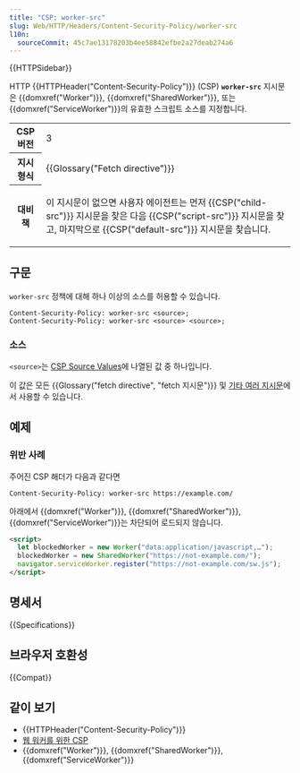 ```yaml
---
title: "CSP: worker-src"
slug: Web/HTTP/Headers/Content-Security-Policy/worker-src
l10n:
  sourceCommit: 45c7ae13178203b4ee58842efbe2a27deab274a6
---
```


{{HTTPSidebar}}

HTTP {{HTTPHeader("Content-Security-Policy")}} (CSP) **`worker-src`** 지시문은 {{domxref("Worker")}}, {{domxref("SharedWorker")}}, 또는 {{domxref("ServiceWorker")}}의 유효한 스크립트 소스를 지정합니다.

<table class="properties">
  <tbody>
    <tr>
      <th scope="row">CSP 버전</th>
      <td>3</td>
    </tr>
    <tr>
      <th scope="row">지시 형식</th>
      <td>{{Glossary("Fetch directive")}}</td>
    </tr>
    <tr>
      <th scope="row">대비책</th>
      <td>
        <p>
          이 지시문이 없으면 사용자 에이전트는 먼저 {{CSP("child-src")}} 지시문을 찾은 다음 {{CSP("script-src")}} 지시문을 찾고, 마지막으로 {{CSP("default-src")}} 지시문을 찾습니다.
        </p>
      </td>
    </tr>
  </tbody>
</table>

## 구문

`worker-src` 정책에 대해 하나 이상의 소스를 허용할 수 있습니다.

```http
Content-Security-Policy: worker-src <source>;
Content-Security-Policy: worker-src <source> <source>;
```

### 소스

`<source>`는 [CSP Source Values](/ko/docs/Web/HTTP/Headers/Content-Security-Policy/Sources#소스)에 나열된 값 중 하나입니다.

이 값은 모든 {{Glossary("fetch directive", "fetch 지시문")}} 및 [기타 여러 지시문](/ko/docs/Web/HTTP/Headers/Content-Security-Policy/Sources#관련_지시문)에서 사용할 수 있습니다.

## 예제

### 위반 사례

주어진 CSP 해더가 다음과 같다면

```http
Content-Security-Policy: worker-src https://example.com/
```

아래에서 {{domxref("Worker")}}, {{domxref("SharedWorker")}}, {{domxref("ServiceWorker")}}는 차단되어 로드되지 않습니다.

```html
<script>
  let blockedWorker = new Worker("data:application/javascript,…");
  blockedWorker = new SharedWorker("https://not-example.com/");
  navigator.serviceWorker.register("https://not-example.com/sw.js");
</script>
```

## 명세서

{{Specifications}}

## 브라우저 호환성

{{Compat}}

## 같이 보기

- {{HTTPHeader("Content-Security-Policy")}}
- [웹 워커를 위한 CSP](/ko/docs/Web/API/Web_Workers_API/Using_web_workers#content_security_policy)
- {{domxref("Worker")}}, {{domxref("SharedWorker")}}, {{domxref("ServiceWorker")}}
